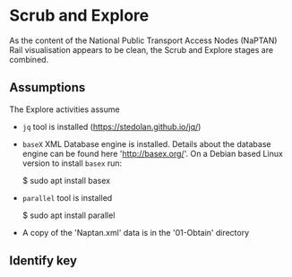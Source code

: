 # Scrub and Explore  

As the content of the National Public Transport Access Nodes (NaPTAN) Rail visualisation appears to be clean, the Scrub and Explore stages are combined.

## Assumptions  

The Explore activities assume

  * `jq` tool is installed (https://stedolan.github.io/jq/)
  * `baseX` XML Database engine is installed. Details about the database engine can be found here 'http://basex.org/'. On a Debian based Linux version to install `basex` run:  
    
    $ sudo apt install basex

  * `parallel` tool is installed

    $ sudo apt install parallel

  * A copy of the 'Naptan.xml' data is in the '01-Obtain' directory

## Identify key  

